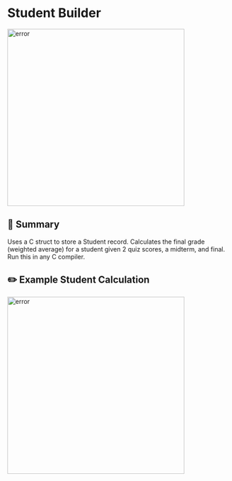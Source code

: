 # Student Builder
<img width="400" alt="error" src="https://www.gse.harvard.edu/sites/default/files//content-images/1500x750-grade-expectations.jpg">

## 🎒 Summary
Uses a C struct to store a Student record. Calculates the final grade (weighted average) for a student given 2 quiz scores, a midterm, and final. Run this in any C compiler.

## ✏️ Example Student Calculation
<img width="400" alt="error" src="https://user-images.githubusercontent.com/31792170/173268008-ab18fa7c-7269-42ea-adab-dc71a10b8220.png">
